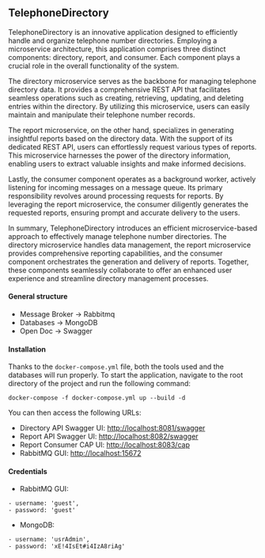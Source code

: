 ## TelephoneDirectory
TelephoneDirectory is an innovative application designed to efficiently handle and organize telephone number directories. Employing a microservice architecture, this application comprises three distinct components: directory, report, and consumer. Each component plays a crucial role in the overall functionality of the system.

The directory microservice serves as the backbone for managing telephone directory data. It provides a comprehensive REST API that facilitates seamless operations such as creating, retrieving, updating, and deleting entries within the directory. By utilizing this microservice, users can easily maintain and manipulate their telephone number records.

The report microservice, on the other hand, specializes in generating insightful reports based on the directory data. With the support of its dedicated REST API, users can effortlessly request various types of reports. This microservice harnesses the power of the directory information, enabling users to extract valuable insights and make informed decisions.

Lastly, the consumer component operates as a background worker, actively listening for incoming messages on a message queue. Its primary responsibility revolves around processing requests for reports. By leveraging the report microservice, the consumer diligently generates the requested reports, ensuring prompt and accurate delivery to the users.

In summary, TelephoneDirectory introduces an efficient microservice-based approach to effectively manage telephone number directories. The directory microservice handles data management, the report microservice provides comprehensive reporting capabilities, and the consumer component orchestrates the generation and delivery of reports. Together, these components seamlessly collaborate to offer an enhanced user experience and streamline directory management processes.

#### General structure
- Message Broker -> Rabbitmq
- Databases -> MongoDB
- Open Doc -> Swagger

#### Installation
Thanks to the `docker-compose.yml` file, both the tools used and the databases will run properly. To start the application, navigate to the root directory of the project and run the following command:
```
docker-compose -f docker-compose.yml up --build -d
```

You can then access the following URLs:

-   Directory API Swagger UI: [http://localhost:8081/swagger](http://localhost:8081/swagger)
-   Report API Swagger UI: [http://localhost:8082/swagger](http://localhost:8082/swagger)
-   Report Consumer CAP UI: [http://localhost:8083/cap](http://localhost:8083/cap)
-   RabbitMQ GUI: [http://localhost:15672](http://localhost:15672/)

#### Credentials

- RabbitMQ GUI: 
```
- username: 'guest', 
- password: 'guest'
```
- MongoDB: 
```
- username: 'usrAdmin', 
- password: 'xE!4IsEt#i4IzA8riAg'
```
